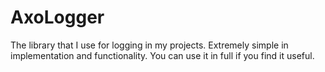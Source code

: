 # AxoLogger
The library that I use for logging in my projects.
Extremely simple in implementation and functionality.
You can use it in full if you find it useful.